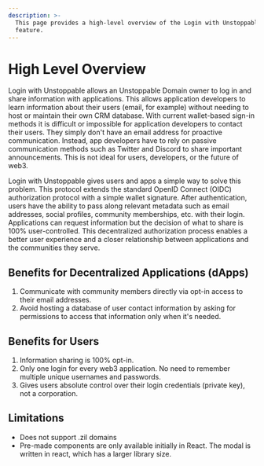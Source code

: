 ```yaml
---
description: >-
  This page provides a high-level overview of the Login with Unstoppable
  feature.
---
```


# High Level Overview

Login with Unstoppable allows an Unstoppable Domain owner to log in and share information with applications. This allows application developers to learn information about their users \(email, for example\) without needing to host or maintain their own CRM database. With current wallet-based sign-in methods it is difficult or impossible for application developers to contact their users. They simply don't have an email address for proactive communication. Instead, app developers have to rely on passive communication methods such as Twitter and Discord to share important announcements. This is not ideal for users, developers, or the future of web3.

Login with Unstoppable gives users and apps a simple way to solve this problem. This protocol extends the standard OpenID Connect \(OIDC\) authorization protocol with a simple wallet signature. After authentication, users have the ability to pass along relevant metadata such as email addresses, social profiles, community memberships, etc. with their login. Applications can request information but the decision of what to share is 100% user-controlled. This decentralized authorization process enables a better user experience and a closer relationship between applications and the communities they serve.

## Benefits for Decentralized Applications \(dApps\)

1. Communicate with community members directly via opt-in access to their email addresses.
2. Avoid hosting a database of user contact information by asking for permissions to access that information only when it's needed.

## Benefits for Users

1. Information sharing is 100% opt-in.
2. Only one login for every web3 application. No need to remember multiple unique usernames and passwords. 
3. Gives users absolute control over their login credentials \(private key\), not a corporation.

## Limitations

* Does not support .zil domains
* Pre-made components are only available initially in React. The modal is written in react, which has a larger library size.

